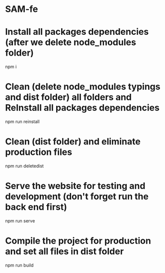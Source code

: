 # SAM-fe

# Install all packages dependencies (after we delete node_modules folder)
npm i

# Clean (delete node_modules typings and dist folder) all folders and ReInstall all packages dependencies
npm run reinstall

# Clean (dist folder) and eliminate production files
npm run deletedist

# Serve the website for testing and development (don't forget run the back end first)
npm run serve

# Compile the project for production and set all files in dist folder
npm run build